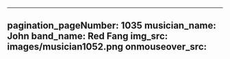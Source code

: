 ------
pagination_pageNumber: 1035
musician_name: John
band_name: Red Fang
img_src: images/musician1052.png
onmouseover_src: 
------
